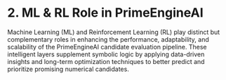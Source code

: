 # 2. ML & RL Role in PrimeEngineAI

Machine Learning (ML) and Reinforcement Learning (RL) play distinct but complementary roles in enhancing the performance, adaptability, and scalability of the PrimeEngineAI candidate evaluation pipeline. These intelligent layers supplement symbolic logic by applying data-driven insights and long-term optimization techniques to better predict and prioritize promising numerical candidates.

